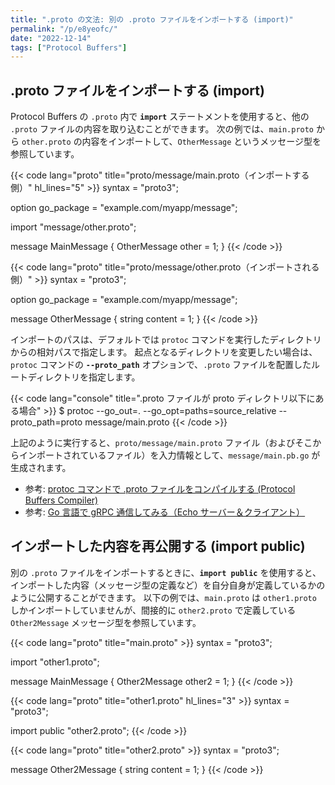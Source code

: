 ```yaml
---
title: ".proto の文法: 別の .proto ファイルをインポートする (import)"
permalink: "/p/e8yeofc/"
date: "2022-12-14"
tags: ["Protocol Buffers"]
---
```


.proto ファイルをインポートする (import)
----

Protocol Buffers の `.proto` 内で __`import`__ ステートメントを使用すると、他の `.proto` ファイルの内容を取り込むことができます。
次の例では、`main.proto` から `other.proto` の内容をインポートして、`OtherMessage` というメッセージ型を参照しています。

{{< code lang="proto" title="proto/message/main.proto（インポートする側）" hl_lines="5" >}}
syntax = "proto3";

option go_package = "example.com/myapp/message";

import "message/other.proto";

message MainMessage {
  OtherMessage other = 1;
}
{{< /code >}}

{{< code lang="proto" title="proto/message/other.proto（インポートされる側）" >}}
syntax = "proto3";

option go_package = "example.com/myapp/message";

message OtherMessage {
  string content = 1;
}
{{< /code >}}

インポートのパスは、デフォルトでは `protoc` コマンドを実行したディレクトリからの相対パスで指定します。
起点となるディレクトリを変更したい場合は、`protoc` コマンドの __`--proto_path`__ オプションで、`.proto` ファイルを配置したルートディレクトリを指定します。

{{< code lang="console" title=".proto ファイルが proto ディレクトリ以下にある場合" >}}
$ protoc --go_out=. --go_opt=paths=source_relative --proto_path=proto message/main.proto
{{< /code >}}

上記のように実行すると、`proto/message/main.proto` ファイル（およびそこからインポートされているファイル）を入力情報として、`message/main.pb.go` が生成されます。

- 参考: [protoc コマンドで .proto ファイルをコンパイルする (Protocol Buffers Compiler)](/p/37e6uck/)
- 参考: [Go 言語で gRPC 通信してみる（Echo サーバー＆クライアント）](/p/ij4jv9k/)


インポートした内容を再公開する (import public)
----

別の `.proto` ファイルをインポートするときに、__`import public`__ を使用すると、インポートした内容（メッセージ型の定義など）を自分自身が定義しているかのように公開することができます。
以下の例では、`main.proto` は `other1.proto` しかインポートしていませんが、間接的に `other2.proto` で定義している `Other2Message` メッセージ型を参照しています。

{{< code lang="proto" title="main.proto" >}}
syntax = "proto3";

import "other1.proto";

message MainMessage {
  Other2Message other2 = 1;
}
{{< /code >}}

{{< code lang="proto" title="other1.proto" hl_lines="3" >}}
syntax = "proto3";

import public "other2.proto";
{{< /code >}}

{{< code lang="proto" title="other2.proto" >}}
syntax = "proto3";

message Other2Message {
  string content = 1;
}
{{< /code >}}


